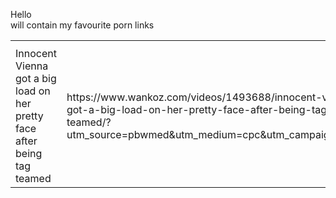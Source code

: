 Hello<br>
will contain my favourite porn links

<table>
  <tr>
    <th>
    </th>
    <th>
    </th>
  </tr>
  <tr>
    <td>
      Innocent Vienna got a big load on her pretty face after being tag teamed
    </td>
    <td>
      https://www.wankoz.com/videos/1493688/innocent-vienna-got-a-big-load-on-her-pretty-face-after-being-tag-teamed/?utm_source=pbwmed&utm_medium=cpc&utm_campaign=wank
    </td>
  </tr>
</table>
